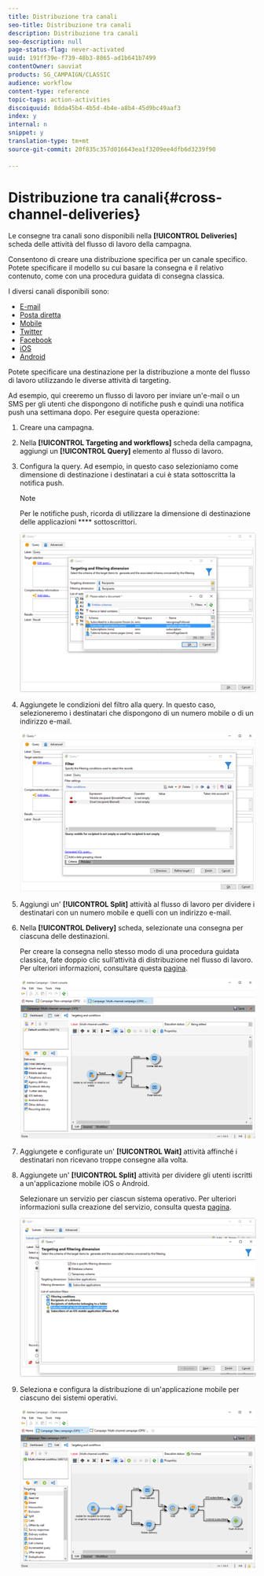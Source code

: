```yaml
---
title: Distribuzione tra canali
seo-title: Distribuzione tra canali
description: Distribuzione tra canali
seo-description: null
page-status-flag: never-activated
uuid: 191ff39e-f739-48b3-8865-ad1b641b7499
contentOwner: sauviat
products: SG_CAMPAIGN/CLASSIC
audience: workflow
content-type: reference
topic-tags: action-activities
discoiquuid: 8dda45b4-4b5d-4b4e-a8b4-45d9bc49aaf3
index: y
internal: n
snippet: y
translation-type: tm+mt
source-git-commit: 20f835c357d016643ea1f3209ee4dfb6d3239f90

---
```



# Distribuzione tra canali{#cross-channel-deliveries}

Le consegne tra canali sono disponibili nella **[!UICONTROL Deliveries]** scheda delle attività del flusso di lavoro della campagna.

Consentono di creare una distribuzione specifica per un canale specifico. Potete specificare il modello su cui basare la consegna e il relativo contenuto, come con una procedura guidata di consegna classica.

I diversi canali disponibili sono:

* [E-mail](../../delivery/using/about-email-channel.md)
* [Posta diretta](../../delivery/using/about-direct-mail-channel.md)
* [Mobile](../../delivery/using/sms-channel.md)
* [Twitter](../../social/using/publishing-on-twitter.md)
* [Facebook](../../social/using/publishing-on-facebook.md)
* [iOS](../../delivery/using/creating-notifications.md#sending-notifications-on-ios)
* [Android](../../delivery/using/creating-notifications.md#sending-notifications-on-android)

Potete specificare una destinazione per la distribuzione a monte del flusso di lavoro utilizzando le diverse attività di targeting.

Ad esempio, qui creeremo un flusso di lavoro per inviare un&#39;e-mail o un SMS per gli utenti che dispongono di notifiche push e quindi una notifica push una settimana dopo. Per eseguire questa operazione:

1. Creare una campagna.
1. Nella **[!UICONTROL Targeting and workflows]** scheda della campagna, aggiungi un **[!UICONTROL Query]** elemento al flusso di lavoro.
1. Configura la query. Ad esempio, in questo caso selezioniamo come dimensione di destinazione i destinatari a cui è stata sottoscritta la notifica push.

   >[!NOTE]
   >
   >Per le notifiche push, ricorda di utilizzare la dimensione di destinazione delle applicazioni **** sottoscrittori.

   ![](assets/cross_channel_delivery_1.png)

1. Aggiungete le condizioni del filtro alla query. In questo caso, selezioneremo i destinatari che dispongono di un numero mobile o di un indirizzo e-mail.

   ![](assets/cross_channel_delivery_2.png)

1. Aggiungi un&#39; **[!UICONTROL Split]** attività al flusso di lavoro per dividere i destinatari con un numero mobile e quelli con un indirizzo e-mail.
1. Nella **[!UICONTROL Delivery]** scheda, selezionate una consegna per ciascuna delle destinazioni.

   Per creare la consegna nello stesso modo di una procedura guidata classica, fate doppio clic sull’attività di distribuzione nel flusso di lavoro. Per ulteriori informazioni, consultare questa [pagina](../../delivery/using/about-email-channel.md).

   ![](assets/cross_channel_delivery_3.png)

1. Aggiungete e configurate un&#39; **[!UICONTROL Wait]** attività affinché i destinatari non ricevano troppe consegne alla volta.
1. Aggiungete un&#39; **[!UICONTROL Split]** attività per dividere gli utenti iscritti a un&#39;applicazione mobile iOS o Android.

   Selezionare un servizio per ciascun sistema operativo. Per ulteriori informazioni sulla creazione del servizio, consulta questa [pagina](../../delivery/using/setting-up-mobile-app-channel.md#creating-the-service-and-collecting-subscriptions).

   ![](assets/cross_channel_delivery_4.png)

1. Seleziona e configura la distribuzione di un&#39;applicazione mobile per ciascuno dei sistemi operativi.

   ![](assets/cross_channel_delivery_5.png)

